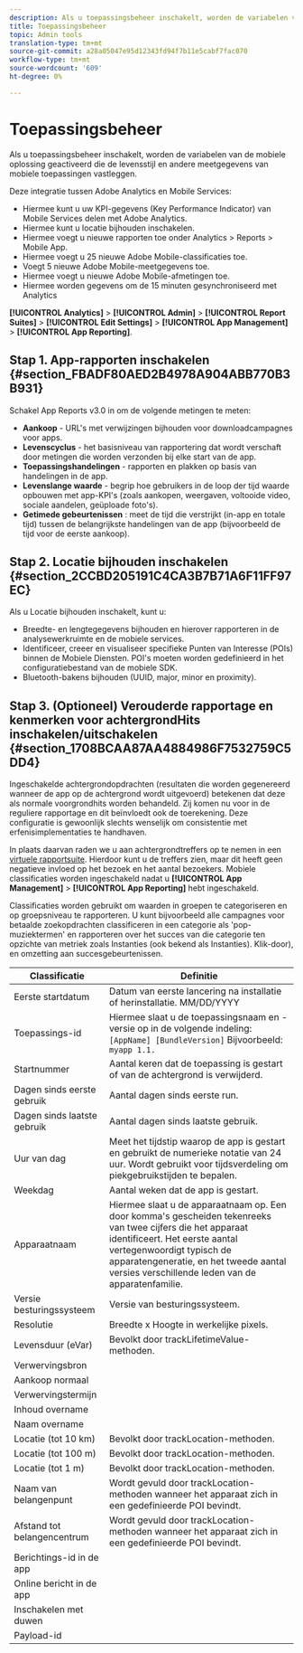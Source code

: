 ```yaml
---
description: Als u toepassingsbeheer inschakelt, worden de variabelen van de mobiele oplossing geactiveerd die de levensstijl en andere meetgegevens van mobiele toepassingen vastleggen.
title: Toepassingsbeheer
topic: Admin tools
translation-type: tm+mt
source-git-commit: a28a05047e95d12343fd94f7b11e5cabf7fac070
workflow-type: tm+mt
source-wordcount: '609'
ht-degree: 0%

---
```



# Toepassingsbeheer

Als u toepassingsbeheer inschakelt, worden de variabelen van de mobiele oplossing geactiveerd die de levensstijl en andere meetgegevens van mobiele toepassingen vastleggen.

Deze integratie tussen Adobe Analytics en Mobile Services:

* Hiermee kunt u uw KPI-gegevens (Key Performance Indicator) van Mobile Services delen met Adobe Analytics.
* Hiermee kunt u locatie bijhouden inschakelen.
* Hiermee voegt u nieuwe rapporten toe onder Analytics > Reports > Mobile App.
* Hiermee voegt u 25 nieuwe Adobe Mobile-classificaties toe.
* Voegt 5 nieuwe Adobe Mobile-meetgegevens toe.
* Hiermee voegt u nieuwe Adobe Mobile-afmetingen toe.
* Hiermee worden gegevens om de 15 minuten gesynchroniseerd met Analytics

**[!UICONTROL Analytics]** > **[!UICONTROL Admin]** > **[!UICONTROL Report Suites]** > **[!UICONTROL Edit Settings]** > **[!UICONTROL App Management]** > **[!UICONTROL App Reporting]**.

## Stap 1. App-rapporten inschakelen {#section_FBADF80AED2B4978A904ABB770B3B931}

Schakel App Reports v3.0 in om de volgende metingen te meten:

* **Aankoop** - URL&#39;s met verwijzingen bijhouden voor downloadcampagnes voor apps.
* **Levenscyclus** - het basisniveau van rapportering dat wordt verschaft door metingen die worden verzonden bij elke start van de app.
* **Toepassingshandelingen** - rapporten en plakken op basis van handelingen in de app.
* **Levenslange waarde** - begrip hoe gebruikers in de loop der tijd waarde opbouwen met app-KPI&#39;s (zoals aankopen, weergaven, voltooide video, sociale aandelen, geüploade foto&#39;s).
* **Getimede gebeurtenissen** : meet de tijd die verstrijkt (in-app en totale tijd) tussen de belangrijkste handelingen van de app (bijvoorbeeld de tijd voor de eerste aankoop).

## Stap 2. Locatie bijhouden inschakelen {#section_2CCBD205191C4CA3B7B71A6F11FF97EC}

Als u Locatie bijhouden inschakelt, kunt u:

* Breedte- en lengtegegevens bijhouden en hierover rapporteren in de analysewerkruimte en de mobiele services.
* Identificeer, creeer en visualiseer specifieke Punten van Interesse (POIs) binnen de Mobiele Diensten. POI&#39;s moeten worden gedefinieerd in het configuratiebestand van de mobiele SDK.
* Bluetooth-bakens bijhouden (UUID, major, minor en proximity).

## Stap 3. (Optioneel) Verouderde rapportage en kenmerken voor achtergrondHits inschakelen/uitschakelen {#section_1708BCAA87AA4884986F7532759C5DD4}

Ingeschakelde achtergrondopdrachten (resultaten die worden gegenereerd wanneer de app op de achtergrond wordt uitgevoerd) betekenen dat deze als normale voorgrondhits worden behandeld. Zij komen nu voor in de reguliere rapportage en dit beïnvloedt ook de toerekening. Deze configuratie is gewoonlijk slechts wenselijk om consistentie met erfenisimplementaties te handhaven.

In plaats daarvan raden we u aan achtergrondtreffers op te nemen in een [virtuele rapportsuite](/help/components/vrs/vrs-about.md). Hierdoor kunt u de treffers zien, maar dit heeft geen negatieve invloed op het bezoek en het aantal bezoekers.
Mobiele classificaties worden ingeschakeld nadat u **[!UICONTROL App Management]** > **[!UICONTROL App Reporting]** hebt ingeschakeld.

Classificaties worden gebruikt om waarden in groepen te categoriseren en op groepsniveau te rapporteren. U kunt bijvoorbeeld alle campagnes voor betaalde zoekopdrachten classificeren in een categorie als &#39;pop-muziektermen&#39; en rapporteren over het succes van die categorie ten opzichte van metriek zoals Instanties (ook bekend als Instanties). Klik-door), en omzetting aan succesgebeurtenissen.

| Classificatie | Definitie |
|--- |--- |
| Eerste startdatum | Datum van eerste lancering na installatie of herinstallatie.   MM/DD/YYYY |
| Toepassings-id | Hiermee slaat u de toepassingsnaam en -versie op in de volgende indeling:   `[AppName] [BundleVersion]`  Bijvoorbeeld: `myapp 1.1.` |
| Startnummer | Aantal keren dat de toepassing is gestart of van de achtergrond is verwijderd. |
| Dagen sinds eerste gebruik | Aantal dagen sinds eerste run. |
| Dagen sinds laatste gebruik | Aantal dagen sinds laatste gebruik. |
| Uur van dag | Meet het tijdstip waarop de app is gestart en gebruikt de numerieke notatie van 24 uur. Wordt gebruikt voor tijdsverdeling om piekgebruikstijden te bepalen. |
| Weekdag | Aantal weken dat de app is gestart. |
| Apparaatnaam | Hiermee slaat u de apparaatnaam op.  Een door komma&#39;s gescheiden tekenreeks van twee cijfers die het apparaat identificeert. Het eerste aantal vertegenwoordigt typisch de apparatengeneratie, en het tweede aantal versies verschillende leden van de apparatenfamilie. |
| Versie besturingssysteem | Versie van besturingssysteem. |
| Resolutie | Breedte x Hoogte in werkelijke pixels. |
| Levensduur (eVar) | Bevolkt door trackLifetimeValue-methoden. |
| Verwervingsbron |  |
| Aankoop normaal |  |
| Verwervingstermijn |  |
| Inhoud overname |  |
| Naam overname |  |
| Locatie (tot 10 km) | Bevolkt door trackLocation-methoden. |
| Locatie (tot 100 m) | Bevolkt door trackLocation-methoden. |
| Locatie (tot 1 m) | Bevolkt door trackLocation-methoden. |
| Naam van belangenpunt | Wordt gevuld door trackLocation-methoden wanneer het apparaat zich in een gedefinieerde POI bevindt. |
| Afstand tot belangencentrum | Wordt gevuld door trackLocation-methoden wanneer het apparaat zich in een gedefinieerde POI bevindt. |
| Berichtings-id in de app |  |
| Online bericht in de app |  |
| Inschakelen met duwen |  |
| Payload-id |  |

